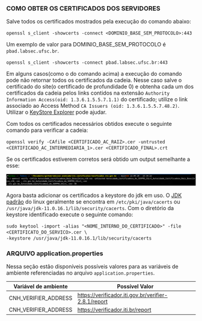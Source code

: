 ### COMO OBTER OS CERTIFICADOS DOS SERVIDORES

Salve todos os certificados mostrados pela execução do comando abaixo:

```shell
openssl s_client -showcerts -connect <DOMINIO_BASE_SEM_PROTOCOLO>:443
```

Um exemplo de valor para DOMINIO_BASE_SEM_PROTOCOLO é `pbad.labsec.ufsc.br`.

```shell
openssl s_client -showcerts -connect pbad.labsec.ufsc.br:443
```

Em alguns casos(como o do comando acima) a execução do comando pode não retornar todos os certificados da cadeia.
Nesse caso salve o certificado do site(o certificado de profundidade 0)
e obtenha cada um dos certificados da cadeia pelos links contidos na extensão
`Authority Information Access(oid: 1.3.6.1.5.5.7.1.1)` do
certificado; utilize o link associado ao Access Method `CA Issuers (oid: 1.3.6.1.5.5.7.48.2)`.
Utilizar o [KeyStore Explorer](https://keystore-explorer.org/downloads.html) pode ajudar.

Com todos os certificados necessários obtidos execute o seguinte comando para verificar a cadeia:

```shell
openssl verify -CAfile <CERTIFICADO_AC_RAIZ>.cer -untrusted <CERTIFICADO_AC_INTERMEDIARIA_1>.cer <CERTIFICADO_FINAL>.crt
```

Se os certificados estiverem corretos será obtido um output semelhante a esse:

![00](readme_files/images/00.png)


Agora basta adicionar os certificados a keystore do jdk em uso. O [JDK padrão](https://docs.oracle.com/cd/E37670_01/E36387/html/ol_keytool_sec.html) do linux geralmente se encontra em
`/etc/pki/java/cacerts` ou `/usr/java/jdk-11.0.16.1/lib/security/cacerts`. Com o diretório da keystore identificado execute o
seguinte comando:

```shell
sudo keytool -import -alias "<NOME_INTERNO_DO_CERTIFICADO>" -file <CERTIFICATO_DO_SERVICO>.cer \
-keystore /usr/java/jdk-11.0.16.1/lib/security/cacerts
```

### ARQUIVO application.properties

Nessa seção estão disponíveis possíveis valores para as variáveis de ambiente referenciadas no arquivo
```application.properties```.

|  Variável de ambiente  |  Possível Valor  |
| ---------------------- | ---------------- |
| CNH_VERIFIER_ADDRESS | https://verificador.iti.gov.br/verifier-2.8.1/report |
| CNH_VERIFIER_ADDRESS | https://verificador.iti.br/report |
